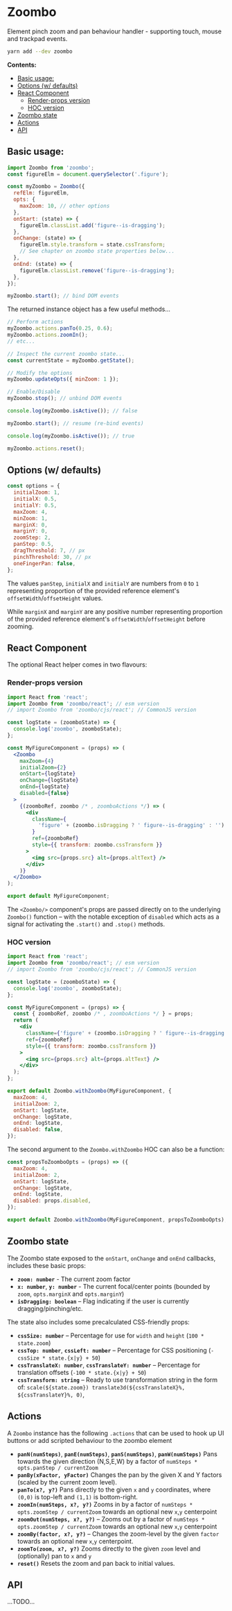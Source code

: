 # Zoombo

Element pinch zoom and pan behaviour handler - supporting touch, mouse and
trackpad events.

```sh
yarn add --dev zoombo
```

**Contents:**

- [Basic usage:](#basic-usage)
- [Options (w/ defaults)](#options-w-defaults)
- [React Component](#react-component)
  - [Render-props version](#render-props-version)
  - [HOC version](#hoc-version)
- [Zoombo state](#zoombo-state)
- [Actions](#actions)
- [API](#api)

## Basic usage:

```js
import Zoombo from 'zoombo';
const figureElm = document.querySelector('.figure');

const myZoombo = Zoombo({
  refElm: figureElm,
  opts: {
    maxZoom: 10, // other options
  },
  onStart: (state) => {
    figureElm.classList.add('figure--is-dragging');
  },
  onChange: (state) => {
    figureElm.style.transform = state.cssTransform;
    // See chapter on zoombo state properties below...
  },
  onEnd: (state) => {
    figureElm.classList.remove('figure--is-dragging');
  },
});

myZoombo.start(); // bind DOM events
```

The returned instance object has a few useful methods...

```js
// Perform actions
myZoombo.actions.panTo(0.25, 0.6);
myZoombo.actions.zoomIn();
// etc...

// Inspect the current zoombo state...
const currentState = myZoombo.getState();

// Modify the options
myZoombo.updateOpts({ minZoom: 1 });

// Enable/Disable
myZoombo.stop(); // unbind DOM events

console.log(myZoombo.isActive()); // false

myZoombo.start(); // resume (re-bind events)

console.log(myZoombo.isActive()); // true

myZoombo.actions.reset();
```

## Options (w/ defaults)

```js
const options = {
  initialZoom: 1,
  initialX: 0.5,
  initialY: 0.5,
  maxZoom: 4,
  minZoom: 1,
  marginX: 0,
  marginY: 0,
  zoomStep: 2,
  panStep: 0.5,
  dragThreshold: 7, // px
  pinchThreshold: 30, // px
  oneFingerPan: false,
};
```

The values `panStep`, `initialX` and `initialY` are numbers from `0` to `1`
representing proportion of the provided reference element's
`offsetWidth`/`offsetHeight` values.

While `marginX` and `marginY` are any positive number representing proportion
of the provided reference element's `offsetWidth`/`offsetHeight` before
zooming.

## React Component

The optional React helper comes in two flavours:

### Render-props version

```jsx
import React from 'react';
import Zoombo from 'zoombo/react'; // esm version
// import Zoombo from 'zoombo/cjs/react'; // CommonJS version

const logState = (zoomboState) => {
  console.log('zoombo', zoomboState);
};

const MyFigureComponent = (props) => (
  <Zoombo
    maxZoom={4}
    initialZoom={2}
    onStart={logState}
    onChange={logState}
    onEnd={logState}
    disabled={false}
  >
    {(zoomboRef, zoombo /* , zoomboActions */) => (
      <div
        className={
          'figure' + (zoombo.isDragging ? ' figure--is-dragging' : '')
        }
        ref={zoomboRef}
        style={{ transform: zoombo.cssTransform }}
      >
        <img src={props.src} alt={props.altText} />
      </div>
    )}
  </Zoombo>
);

export default MyFigureComponent;
```

The `<Zoombo/>` component's props are passed directly on to the underlying
`Zoombo()` function – with the notable exception of `disabled` which acts as a
signal for activating the `.start()` and `.stop()` methods.

### HOC version

```jsx
import React from 'react';
import Zoombo from 'zoombo/react'; // esm version
// import Zoombo from 'zoombo/cjs/react'; // CommonJS version

const logState = (zoomboState) => {
  console.log('zoombo', zoomboState);
};

const MyFigureComponent = (props) => {
  const { zoomboRef, zoombo /* , zoomboActions */ } = props;
  return (
    <div
      className={'figure' + (zoombo.isDragging ? ' figure--is-dragging' : '')}
      ref={zoomboRef}
      style={{ transform: zoombo.cssTransform }}
    >
      <img src={props.src} alt={props.altText} />
    </div>
  );
};

export default Zoombo.withZoombo(MyFigureComponent, {
  maxZoom: 4,
  initialZoom: 2,
  onStart: logState,
  onChange: logState,
  onEnd: logState,
  disabled: false,
});
```

The second argument to the `Zoombo.withZoombo` HOC can also be a function:

```js
const propsToZoomboOpts = (props) => ({
  maxZoom: 4,
  initialZoom: 2,
  onStart: logState,
  onChange: logState,
  onEnd: logState,
  disabled: props.disabled,
});

export default Zoombo.withZoombo(MyFigureComponent, propsToZoomboOpts);
```

## Zoombo state

The Zoombo state exposed to the `onStart`, `onChange` and `onEnd` callbacks,
includes these basic props:

- **`zoom: number`** - The current zoom factor
- **`x: number`**, **`y: number`** - The current focal/center points (bounded
  by `zoom`, `opts.marginX` and `opts.marginY`)
- **`isDragging: boolean`** – Flag indicating if the user is currently
  dragging/pinching/etc.

The state also includes some precalculated CSS-friendly props:

- **`cssSize: number`** – Percentage for use for `width` and `height`
  (`100 * state.zoom`)
- **`cssTop: number`**, **`cssLeft: number`** – Percentage for CSS positioning
  (`-cssSize * state.{x|y} + 50`)
- **`cssTranslateX: number`**, **`cssTranslateY: number`** – Percentage for
  translation offsets (`-100 * state.{x|y} + 50`)
- **`cssTransform: string`** – Ready to use transformation string in the form
  of:
  `scale(${state.zoom}) translate3d(${cssTranslateX}%, ${cssTranslateY}%, 0)`,

## Actions

A `Zoombo` instance has the following `.actions` that can be used to hook up
UI buttons or add scripted behaviour to the zoombo element

- **`panN(numSteps)`**, **`panE(numSteps)`**, **`panS(numSteps)`**,
  **`panW(numSteps)`** Pans towards the given direction (N,S,E,W) by a factor
  of `numSteps * opts.panStep / currentZoom`
- **`panBy(xFactor, yFactor)`** Changes the pan by the given X and Y factors
  (scaled by the current zoom level).
- **`panTo(x?, y?)`** Pans directly to the given `x` and `y` coordinates,
  where `(0,0)` is top-left and `(1,1)` is bottom-right.
- **`zoomIn(numSteps, x?, y?)`** Zooms in by a factor of
  `numSteps * opts.zoomStep / currentZoom` towards an optional new `x`,`y`
  centerpoint
- **`zoomOut(numSteps, x?, y?)`** – Zooms out by a factor of
  `numSteps * opts.zoomStep / currentZoom` towards an optional new `x`,`y`
  centerpoint
- **`zoomBy(factor, x?, y?)`** – Changes the zoom-level by the given `factor`
  towards an optional new `x`,`y` centerpoint.
- **`zoomTo(zoom, x?, y?)`** Zooms directly to the given `zoom` level and
  (optionally) pan to `x` and `y`
- **`reset()`** Resets the zoom and pan back to initial values.

## API

...TODO...
